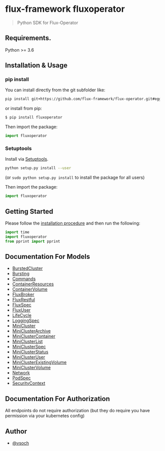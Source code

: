 # flux-framework fluxoperator

> Python SDK for Flux-Operator

## Requirements.

Python >= 3.6

## Installation & Usage

### pip install

You can install directly from the git subfolder like:

```bash
pip install git+https://github.com/flux-framework/flux-operator.git#egg=subdir&subdirectory=sdk/python/v1alpha1
```

or install from pip:

```bash
$ pip install fluxoperator
```

Then import the package:

```python
import fluxoperator
```

### Setuptools

Install via [Setuptools](http://pypi.python.org/pypi/setuptools).

```sh
python setup.py install --user
```

(or `sudo python setup.py install` to install the package for all users)

Then import the package:

```python
import fluxoperator
```

## Getting Started

Please follow the [installation procedure](#installation--usage) and then run the following:

```python
import time
import fluxoperator
from pprint import pprint
```

## Documentation For Models

 - [BurstedCluster](BurstedCluster.md)
 - [Bursting](Bursting.md)
 - [Commands](Commands.md)
 - [ContainerResources](dContainerResources.md)
 - [ContainerVolume](ContainerVolume.md)
 - [FluxBroker](FluxBrokerl.md)
 - [FluxRestful](FluxRestful.md)
 - [FluxSpec](FluxSpec.md)
 - [FluxUser](FluxUser.md)
 - [LifeCycle](LifeCycle.md)
 - [LoggingSpec](LoggingSpec.md)
 - [MiniCluster](MiniCluster.md)
 - [MiniClusterArchive](MiniClusterArchive.md)
 - [MiniClusterContainer](MiniClusterContainer.md)
 - [MiniClusterList](MiniClusterList.md)
 - [MiniClusterSpec](MiniClusterSpec.md)
 - [MiniClusterStatus](MiniClusterStatus.md)
 - [MiniClusterUser](MiniClusterUser.md)
 - [MiniClusterExistingVolume](MiniClusterExistingVolume.md)
 - [MiniClusterVolume](MiniClusterVolume.md)
 - [Network](Network.md)
 - [PodSpec](PodSpec.md)
 - [SecurityContext](SecurityContext.md)

## Documentation For Authorization

 All endpoints do not require authorization (but they do require you have permission via your kubernetes config)

## Author

- [@vsoch](https://github.com/vsoch)
